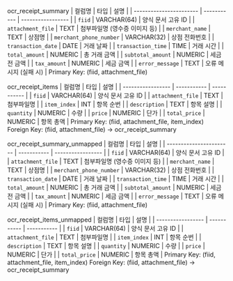 ocr_receipt_summary
| 컬럼명                     | 타입          | 설명                |
| ----------------------- | ----------- | ----------------- |
| `fiid`                  | VARCHAR(64) | 양식 문서 고유 ID       |
| `attachment_file`       | TEXT        | 첨부파일명 (영수증 이미지 등) |
| `merchant_name`         | TEXT        | 상점명               |
| `merchant_phone_number` | VARCHAR(32) | 상점 전화번호           |
| `transaction_date`      | DATE        | 거래 날짜             |
| `transaction_time`      | TIME        | 거래 시간             |
| `total_amount`          | NUMERIC     | 총 거래 금액           |
| `subtotal_amount`       | NUMERIC     | 세금 전 금액           |
| `tax_amount`            | NUMERIC     | 세금 금액             |
| `error_message`         | TEXT        | 오류 메시지 (실패 시)     |
Primary Key: (fiid, attachment_file)


ocr_receipt_items
| 컬럼명               | 타입          | 설명          |
| ----------------- | ----------- | ----------- |
| `fiid`            | VARCHAR(64) | 양식 문서 고유 ID |
| `attachment_file` | TEXT        | 첨부파일명       |
| `item_index`      | INT         | 항목 순번       |
| `description`     | TEXT        | 항목 설명       |
| `quantity`        | NUMERIC     | 수량          |
| `price`           | NUMERIC     | 단가          |
| `total_price`     | NUMERIC     | 항목 총액       |
Primary Key: (fiid, attachment_file, item_index)
Foreign Key: (fiid, attachment_file) → ocr_receipt_summary


ocr_receipt_summary_unmapped
| 컬럼명                     | 타입          | 설명                |
| ----------------------- | ----------- | ----------------- |
| `fiid`                  | VARCHAR(64) | 양식 문서 고유 ID       |
| `attachment_file`       | TEXT        | 첨부파일명 (영수증 이미지 등) |
| `merchant_name`         | TEXT        | 상점명               |
| `merchant_phone_number` | VARCHAR(32) | 상점 전화번호           |
| `transaction_date`      | DATE        | 거래 날짜             |
| `transaction_time`      | TIME        | 거래 시간             |
| `total_amount`          | NUMERIC     | 총 거래 금액           |
| `subtotal_amount`       | NUMERIC     | 세금 전 금액           |
| `tax_amount`            | NUMERIC     | 세금 금액             |
| `error_message`         | TEXT        | 오류 메시지 (실패 시)     |
Primary Key: (fiid, attachment_file)


ocr_receipt_items_unmapped
| 컬럼명               | 타입          | 설명          |
| ----------------- | ----------- | ----------- |
| `fiid`            | VARCHAR(64) | 양식 문서 고유 ID |
| `attachment_file` | TEXT        | 첨부파일명       |
| `item_index`      | INT         | 항목 순번       |
| `description`     | TEXT        | 항목 설명       |
| `quantity`        | NUMERIC     | 수량          |
| `price`           | NUMERIC     | 단가          |
| `total_price`     | NUMERIC     | 항목 총액       |
Primary Key: (fiid, attachment_file, item_index)
Foreign Key: (fiid, attachment_file) → ocr_receipt_summary